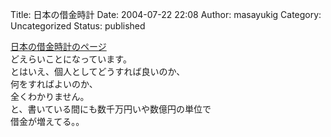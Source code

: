Title: 日本の借金時計
Date: 2004-07-22 22:08
Author: masayukig
Category: Uncategorized
Status: published

[日本の借金時計のページ](http://www.takarabe-hrj.co.jp/takarabe/clock/)  
どえらいことになっています。  
とはいえ、個人としてどうすれば良いのか、  
何をすればよいのか、  
全くわかりません。  
と、書いている間にも数千万円いや数億円の単位で  
借金が増えてる。。
